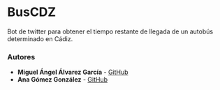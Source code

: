 # BusCDZ

Bot de twitter para obtener el tiempo restante de llegada de un autobús determinado en Cádiz.


### Autores

* **Miguel Ángel Álvarez García** - [GitHub](https://github.com/IamMiguelAA)
* **Ana Gómez González** - [GitHub](https://github.com/angoglez)
